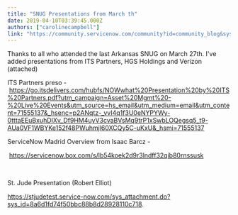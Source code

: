 ```yaml
---
title: "SNUG Presentations from March th"
date: 2019-04-10T03:39:45.000Z
authors: ["carolinecampbell"]
link: "https://community.servicenow.com/community?id=community_blog&sys_id=47881d50dbb4b308feb1a851ca96190c"
---
```

<p>Thanks to all who attended the last Arkansas SNUG on March 27th. I&#39;ve added presentations from ITS Partners, HGS Holdings and Verizon (attached)</p>
<p>ITS Partners preso - <a href="https://go.itsdelivers.com/hubfs/NOWwhat%20Presentation%20by%20ITS%20Partners.pdf?utm_campaign&#61;Asset%20Mgmt%20-%20Live%20Events&amp;utm_source&#61;hs_email&amp;utm_medium&#61;email&amp;utm_content&#61;71555137&amp;_hsenc&#61;p2ANqtz-_vvI4q1f3U0eNYPYWy-0tttaEEuBxuhDIXv_Df9HM4uyV3cvaBVsMq9trP1xSwbLOQegsq5_t9-AUa0VF1WBYKe152f48PWuhmjl60XCQy5C-uKxU&amp;_hsmi&#61;71555137" rel="nofollow">https://go.itsdelivers.com/hubfs/NOWwhat%20Presentation%20by%20ITS%20Partners.pdf?utm_campaign&#61;Asset%20Mgmt%20-%20Live%20Events&amp;utm_source&#61;hs_email&amp;utm_medium&#61;email&amp;utm_content&#61;71555137&amp;_hsenc&#61;p2ANqtz-_vvI4q1f3U0eNYPYWy-0tttaEEuBxuhDIXv_Df9HM4uyV3cvaBVsMq9trP1xSwbLOQegsq5_t9-AUa0VF1WBYKe152f48PWuhmjl60XCQy5C-uKxU&amp;_hsmi&#61;71555137</a></p>
<p>ServiceNow Madrid Overview from Isaac Barcz - </p>
<p> <a href="https://servicenow.box.com/s/lb54koek2d9r3lndff32qib80rnssusk" rel="nofollow">https://servicenow.box.com/s/lb54koek2d9r3lndff32qib80rnssusk</a></p>
<p><strong> </strong></p>
<p>St. Jude Presentation (Robert Elliot)</p>
<p><a href="https://stjudetest.service-now.com/sys_attachment.do?sys_id&#61;8a6d1fd74f50bbc88b8d28928110c718" rel="nofollow">https://stjudetest.service-now.com/sys_attachment.do?sys_id&#61;8a6d1fd74f50bbc88b8d28928110c718</a>. </p>
<p> </p>